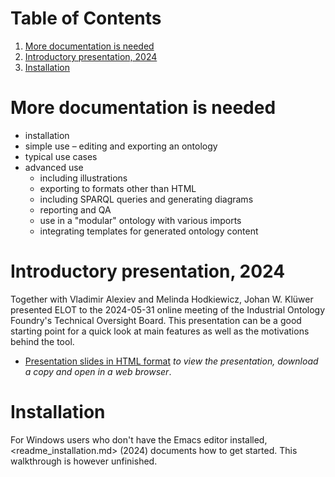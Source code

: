 
# Table of Contents

1.  [More documentation is needed](#orgbea9b0b)
2.  [Introductory presentation, 2024](#org5a484d3)
3.  [Installation](#org97aa47a)



<a id="orgbea9b0b"></a>

# More documentation is needed

-   installation
-   simple use &#x2013; editing and exporting an ontology
-   typical use cases
-   advanced use
    -   including illustrations
    -   exporting to formats other than HTML
    -   including SPARQL queries and generating diagrams
    -   reporting and QA
    -   use in a "modular" ontology with various imports
    -   integrating templates for generated ontology content


<a id="org5a484d3"></a>

# Introductory presentation, 2024

Together with Vladimir Alexiev and Melinda Hodkiewicz, Johan W. Klüwer presented ELOT to the 2024-05-31 online meeting of the Industrial Ontology Foundry's Technical Oversight Board.
This presentation can be a good starting point for a quick look at main features as well as the motivations behind the tool.

-   [Presentation slides in HTML format](20240525T181908--elot-presented-to-iof-tob__elot_emacs_iof.html) *to view the presentation, download a copy and open in a web browser*.


<a id="org97aa47a"></a>

# Installation

For Windows users who don't have the Emacs editor installed, <readme_installation.md> (2024) documents how to get started. This walkthrough is however unfinished.

